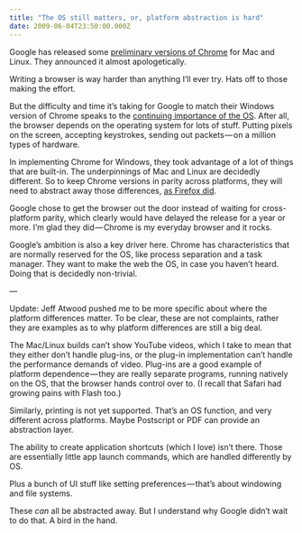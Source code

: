```yaml
---
title: "The OS still matters, or, platform abstraction is hard"
date: 2009-06-04T23:50:00.000Z
---
```


Google has released some [preliminary versions of Chrome](http://news.cnet.com/8301-17939_109-10257538-2.html?part=rss&amp;subj=news&amp;tag=2547-1_3-0-20) for Mac and Linux. They announced it almost apologetically.

Writing a browser is way harder than anything I’ll ever try. Hats off to those making the effort.

But the difficulty and time it’s taking for Google to match their Windows version of Chrome speaks to the [continuing importance of the OS](http://news.cnet.com/8301-13860_3-10257936-56.html). After all, the browser depends on the operating system for lots of stuff. Putting pixels on the screen, accepting keystrokes, sending out packets — on a million types of hardware.

In implementing Chrome for Windows, they took advantage of a lot of things that are built-in. The underpinnings of Mac and Linux are decidedly different. So to keep Chrome versions in parity across platforms, they will need to abstract away those differences, [as Firefox did](http://en.wikipedia.org/wiki/XPCOM).

Google chose to get the browser out the door instead of waiting for cross-platform parity, which clearly would have delayed the release for a year or more. I’m glad they did — Chrome is my everyday browser and it rocks.

Google’s ambition is also a key driver here. Chrome has characteristics that are normally reserved for the OS, like process separation and a task manager. They want to make the web the OS, in case you haven’t heard. Doing that is decidedly non-trivial.

—

Update: Jeff Atwood pushed me to be more specific about where the platform differences matter. To be clear, these are not complaints, rather they are examples as to why platform differences are still a big deal.

The Mac/Linux builds can’t show YouTube videos, which I take to mean that they either don’t handle plug-ins, or the plug-in implementation can’t handle the performance demands of video. Plug-ins are a good example of platform dependence — they are really separate programs, running natively on the OS, that the browser hands control over to. (I recall that Safari had growing pains with Flash too.)

Similarly, printing is not yet supported. That’s an OS function, and very different across platforms. Maybe Postscript or PDF can provide an abstraction layer.

The ability to create application shortcuts (which I love) isn’t there. Those are essentially little app launch commands, which are handled differently by OS.

Plus a bunch of UI stuff like setting preferences — that’s about windowing and file systems.

These _can_ all be abstracted away. But I understand why Google didn’t wait to do that. A bird in the hand.
